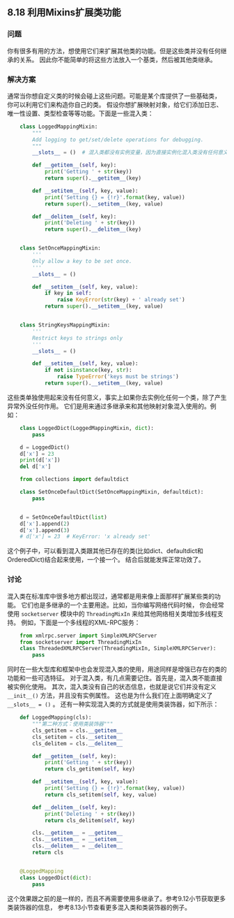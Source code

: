 ## 8.18 利用Mixins扩展类功能 ##
### 问题 ###
你有很多有用的方法，想使用它们来扩展其他类的功能。但是这些类并没有任何继承的关系。
因此你不能简单的将这些方法放入一个基类，然后被其他类继承。
### 解决方案 ###
通常当你想自定义类的时候会碰上这些问题。可能是某个库提供了一些基础类，
你可以利用它们来构造你自己的类。
假设你想扩展映射对象，给它们添加日志、唯一性设置、类型检查等等功能。下面是一些混入类：
```python
    class LoggedMappingMixin:
        """
        Add logging to get/set/delete operations for debugging.
        """
        __slots__ = ()  # 混入类都没有实例变量，因为直接实例化混入类没有任何意义

        def __getitem__(self, key):
            print('Getting ' + str(key))
            return super().__getitem__(key)

        def __setitem__(self, key, value):
            print('Setting {} = {!r}'.format(key, value))
            return super().__setitem__(key, value)

        def __delitem__(self, key):
            print('Deleting ' + str(key))
            return super().__delitem__(key)


    class SetOnceMappingMixin:
        '''
        Only allow a key to be set once.
        '''
        __slots__ = ()

        def __setitem__(self, key, value):
            if key in self:
                raise KeyError(str(key) + ' already set')
            return super().__setitem__(key, value)


    class StringKeysMappingMixin:
        '''
        Restrict keys to strings only
        '''
        __slots__ = ()

        def __setitem__(self, key, value):
            if not isinstance(key, str):
                raise TypeError('keys must be strings')
            return super().__setitem__(key, value)

```
这些类单独使用起来没有任何意义，事实上如果你去实例化任何一个类，除了产生异常外没任何作用。
它们是用来通过多继承来和其他映射对象混入使用的。例如：
```python
    class LoggedDict(LoggedMappingMixin, dict):
        pass

    d = LoggedDict()
    d['x'] = 23
    print(d['x'])
    del d['x']

    from collections import defaultdict

    class SetOnceDefaultDict(SetOnceMappingMixin, defaultdict):
        pass


    d = SetOnceDefaultDict(list)
    d['x'].append(2)
    d['x'].append(3)
    # d['x'] = 23  # KeyError: 'x already set'

```
这个例子中，可以看到混入类跟其他已存在的类(比如dict、defaultdict和OrderedDict)结合起来使用，一个接一个。
结合后就能发挥正常功效了。
### 讨论 ###
混入类在标准库中很多地方都出现过，通常都是用来像上面那样扩展某些类的功能。
它们也是多继承的一个主要用途。比如，当你编写网络代码时候，
你会经常使用 ``socketserver`` 模块中的 ``ThreadingMixIn`` 来给其他网络相关类增加多线程支持。
例如，下面是一个多线程的XML-RPC服务：
```python
    from xmlrpc.server import SimpleXMLRPCServer
    from socketserver import ThreadingMixIn
    class ThreadedXMLRPCServer(ThreadingMixIn, SimpleXMLRPCServer):
        pass

```
同时在一些大型库和框架中也会发现混入类的使用，用途同样是增强已存在的类的功能和一些可选特征。
对于混入类，有几点需要记住。首先是，混入类不能直接被实例化使用。
其次，混入类没有自己的状态信息，也就是说它们并没有定义 ``__init__()`` 方法，并且没有实例属性。
这也是为什么我们在上面明确定义了 ``__slots__ = ()`` 。
还有一种实现混入类的方式就是使用类装饰器，如下所示：
```python
    def LoggedMapping(cls):
        """第二种方式：使用类装饰器"""
        cls_getitem = cls.__getitem__
        cls_setitem = cls.__setitem__
        cls_delitem = cls.__delitem__

        def __getitem__(self, key):
            print('Getting ' + str(key))
            return cls_getitem(self, key)

        def __setitem__(self, key, value):
            print('Setting {} = {!r}'.format(key, value))
            return cls_setitem(self, key, value)

        def __delitem__(self, key):
            print('Deleting ' + str(key))
            return cls_delitem(self, key)

        cls.__getitem__ = __getitem__
        cls.__setitem__ = __setitem__
        cls.__delitem__ = __delitem__
        return cls


    @LoggedMapping
    class LoggedDict(dict):
        pass

```
这个效果跟之前的是一样的，而且不再需要使用多继承了。参考9.12小节获取更多类装饰器的信息，
参考8.13小节查看更多混入类和类装饰器的例子。
